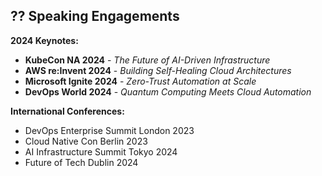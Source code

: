 ## ?? Speaking Engagements

**2024 Keynotes:**
- **KubeCon NA 2024** - *The Future of AI-Driven Infrastructure*
- **AWS re:Invent 2024** - *Building Self-Healing Cloud Architectures* 
- **Microsoft Ignite 2024** - *Zero-Trust Automation at Scale*
- **DevOps World 2024** - *Quantum Computing Meets Cloud Automation*

**International Conferences:**
- DevOps Enterprise Summit London 2023
- Cloud Native Con Berlin 2023
- AI Infrastructure Summit Tokyo 2024
- Future of Tech Dublin 2024
